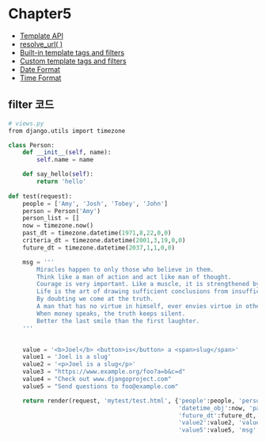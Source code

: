 # Chapter5

* [Template API](https://docs.djangoproject.com/en/2.1/ref/templates/api/)
* [resolve_url( )](https://github.com/django/django/blob/master/django/shortcuts.py#LC119)
* [Built-in template tags and filters](https://docs.djangoproject.com/en/2.1/ref/templates/builtins)
* [Custom template tags and filters](https://docs.djangoproject.com/en/2.1/howto/custom-template-tags/)
* [Date Format](https://docs.djangoproject.com/en/2.1/ref/templates/builtins/#date)
* [Time Format](https://docs.djangoproject.com/en/2.1/ref/templates/builtins/#time)



filter 코드
---
~~~python
# views.py
from django.utils import timezone

class Person:
    def __init__(self, name):
        self.name = name

    def say_hello(self):
        return 'hello'
        
def test(request):
    people = ['Amy', 'Josh', 'Tobey', 'John']
    person = Person('Amy')
    person_list = []
    now = timezone.now()
    past_dt = timezone.datetime(1971,8,22,0,0)
    criteria_dt = timezone.datetime(2001,3,19,0,0)
    future_dt = timezone.datetime(2037,1,1,0,0)

    msg = '''
        Miracles happen to only those who believe in them.
        Think like a man of action and act like man of thought.
        Courage is very important. Like a muscle, it is strengthened by use.
        Life is the art of drawing sufficient conclusions from insufficient premises.
        By doubting we come at the truth.
        A man that has no virtue in himself, ever envies virtue in others.
        When money speaks, the truth keeps silent.
        Better the last smile than the first laughter.
    '''


    value = '<b>Joel</b> <button>is</button> a <span>slug</span>'
    value1 = 'Joel is a slug'
    value2 = '<p>Joel is a slug</p>'
    value3 = "https://www.example.org/foo?a=b&c=d"
    value4 = "Check out www.djangoproject.com"
    value5 = "Send questions to foo@example.com"

    return render(request, 'mytest/test.html', {'people':people, 'person':person, 'person_list':person_list, 
                                                'datetime_obj':now, 'past_dt':past_dt, 'criteria_dt':criteria_dt, 
                                                'future_dt':future_dt, 'value':value, 'value1':value1,
                                                'value2':value2, 'value3':value3, 'value4':value4,
                                                'value5':value5, 'msg':msg})

~~~


